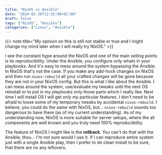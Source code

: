 ```yaml
---
title: "NixOS vs Ansible"
date: "2024-02-28T12:55:08+02:00"
draft: false
tags: ["NixOS", "Ansible"]
categories: ["Linux", "Ansible"]
---
```


{{< note title="My opinion on this is still not stable or true and I might change my mind later when I will really try NixOS." >}}

I see the constant hype around the NixOS and one of the main selling points is
its reproducibility. Under the Ansible, you configure only whats in your
playbooks. And it's easy to mess around the system bypassing the Ansible. In
NixOS that's not the case. If you make any add-hock changes on NixOS and then
run `nixos-rebuild` all your crafted changes will be gone because they are not
in your NixOS config.
But this is what I like about the Ansible. I can mess around the system, use/evaluate
my tweaks until the next OS reinstall or to put in my playbooks only those parts which I really like.
Next time I will install OS I will get only my particular features. I don't need
to be afraid to loose some of my temporary tweaks by accidental `nixos-rebuild`.
I believe, you could do the same with NixOS, but... `nixos-rebuild` sounds too
dangerous to have there (as of my current understanding).
As of my understanding now, NixOS is more suitable for server setups, where the
all components are well known and you truly need 100% reproducibility.

The feature of NixOS I might like is the **rollback**. You can't do that with
the Ansible, thou... I'm not sure would I use it. If I can reproduce entire
system just with a single Ansible play, then I prefer to do clean install to be
sure, that there are no any leftovers.
